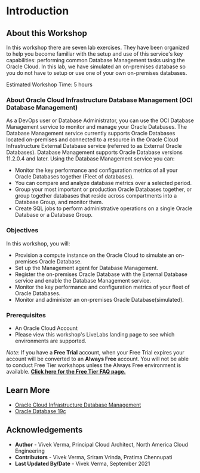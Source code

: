 ﻿# Introduction

## About this Workshop

In this workshop there are seven lab exercises. They have been organized to help you become familiar with the setup and use of this service's key capabilities: performing common Database Management tasks using the Oracle Cloud. In this lab, we have simulated an on-premises database so you do not have to setup or use one of your own on-premises databases.

Estimated Workshop Time: 5 hours

### About Oracle Cloud Infrastructure Database Management (OCI Database Management)

As a DevOps user or Database Administrator, you can use the OCI Database Management service to monitor and manage your Oracle Databases. The Database Management service currently supports Oracle Databases located on-premises and connected to a resource in the Oracle Cloud Infrastructure External Database service (referred to as External Oracle Databases). Database Management supports Oracle Database versions 11.2.0.4 and later. Using the Database Management service you can:

* Monitor the key performance and configuration metrics of all your Oracle Databases together (Fleet of databases).
* You can compare and analyze database metrics over a selected period.
* Group your most important or production Oracle Databases together, or group together databases that reside across compartments into a Database Group, and monitor them.
* Create SQL jobs to perform administrative operations on a single Oracle Database or a Database Group.


### Objectives

In this workshop, you will:
* Provision a compute instance on the Oracle Cloud to simulate an on-premises Oracle Database.
* Set up the Management agent for Database Management.
* Register the on-premises Oracle Database with the External Database service and enable the Database Management service.
* Monitor the key performance and configuration metrics of your fleet of Oracle Databases.
* Monitor and administer an on-premises Oracle Database(simulated).

### Prerequisites

* An Oracle Cloud Account
* Please view this workshop's LiveLabs landing page to see which environments are supported.

*Note*: If you have a **Free Trial** account, when your Free Trial expires your account will be converted to an **Always Free** account. You will not be able to conduct Free Tier workshops unless the Always Free environment is available. **[Click here for the Free Tier FAQ page.](https://www.oracle.com/cloud/free/faq.html)**

## Learn More
- [Oracle Cloud Infrastructure Database Management]( https://www.oracle.com/manageability/database-management/)
- [Oracle Database 19c](https://www.oracle.com/database/)

## Acknowledgements

- **Author** - Vivek Verma, Principal Cloud Architect, North America Cloud Engineering
- **Contributors** - Vivek Verma, Sriram Vrinda, Pratima Chennupati
- **Last Updated By/Date** - Vivek Verma, September 2021
